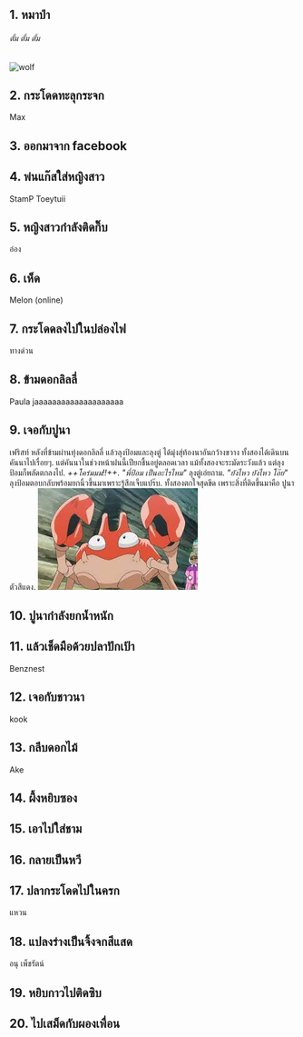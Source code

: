 ## 1. หมาป่า
###### *ตั้ม ตั้ม ตั้ม*
![wolf](http://4.bp.blogspot.com/-ClnvE-3tOFM/VLbWKvgcvgI/AAAAAAAAvxw/sukVOcQHPo8/s1600/14%2B-%2B1.jpg)

## 2. กระโดดทะลุกระจก
Max
## 3. ออกมาจาก facebook

## 4. พ่นแก๊สใส่หญิงสาว
StamP
Toeytuii

## 5. หญิงสาวกำลังติดกิ๊บ
อ๋อง

## 6. เห็ด
Melon (online)

## 7. กระโดดลงไปในปล่องไฟ
ทางด่วน
## 8. ข้ามดอกลิลลี่
Paula jaaaaaaaaaaaaaaaaaaaa
## 9. เจอกับปูนา
เฟริสท์
หลังที่ข้ามผ่านทุ่งดอกลิลลี่ แล้วลุงป้อมและลุงตู่ ได้มุ่งสุ่ท้องนาอันกว้างขวาง ทั้งสองได้เดินบนคันนาไปเรื่อยๆ. แต่คันนาในช่วงหน้าฝนนี้เปียกชื้นอยู่ตลอดเวลา แม้ทั้งสองจะระมัดระวังแล้ว แต่ลุงป้อมก็พลัดตกลงไป.
*++โคร่มมม!!++*.
*"พี่ป้อม เป็นอะไรไหม"* ลุงตู่เอ่ยถาม.
*"ยังไหว ยังไหว โอ๊ย"* ลุงป้อมตอบกลับพร้อมยกนิ้วขึ้นมาเพราะรู้สึกเจ็บแปร๊บ.
ทั้งสองตกใจสุดขีด เพราะสิ่งที่ติดขึ้นมาคือ ปูนาตัวสีแดง.
![crabzila](crab.jpg)

## 10. ปูนากำลังยกน้ำหนัก

## 11. แล้วเช็ดมือด้วยปลาปักเป้า
Benznest

## 12. เจอกับชาวนา
kook
## 13. กลีบดอกไม้
Ake
## 14. ผึ้งหยิบซอง

## 15. เอาไปใส่ชาม

## 16. กลายเป็นหวี

## 17. ปลากระโดดไปในครก
แหวน

## 18. แปลงร่างเป็นจิ้งจกสีแสด
อนุ เพ็ชรัตน์
## 19. หยิบกาวไปติดซิบ

## 20. ไปเสม็ดกับผองเพื่อน
